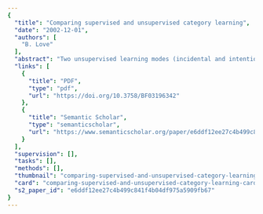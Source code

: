 ```yaml
---
{
  "title": "Comparing supervised and unsupervised category learning",
  "date": "2002-12-01",
  "authors": [
    "B. Love"
  ],
  "abstract": "Two unsupervised learning modes (incidental and intentional unsupervised learning) and their relation to supervised classification learning are examined. The approach allows for direct comparisons of unsupervised learning data with the Shepard, Hovland, and Jenkins (1961) seminal studies in supervised classification learning. Unlike supervised classification learning, unsupervised learning (especially under incidental conditions) favors linear category structures over compact nonlinear category structures. Unsupervised learning is shown to be multifaceted in that performance varies with task conditions. In comparison with incidental unsupervised learning, intentional unsupervised learning is more rule like, but is no more accurate. The acquisition and application of knowledge is also more laborious under intentional unsupervised learning.",
  "links": [
    {
      "title": "PDF",
      "type": "pdf",
      "url": "https://doi.org/10.3758/BF03196342"
    },
    {
      "title": "Semantic Scholar",
      "type": "semanticscholar",
      "url": "https://www.semanticscholar.org/paper/e6ddf12ee27c4b499c841f4b04df975a5909fb67"
    }
  ],
  "supervision": [],
  "tasks": [],
  "methods": [],
  "thumbnail": "comparing-supervised-and-unsupervised-category-learning-thumb.jpg",
  "card": "comparing-supervised-and-unsupervised-category-learning-card.jpg",
  "s2_paper_id": "e6ddf12ee27c4b499c841f4b04df975a5909fb67"
}
---
```


